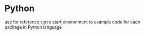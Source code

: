 # Python
use for reference since start environment to example code for each package in Python language
